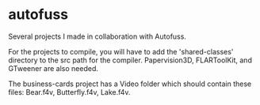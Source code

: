 autofuss
========

Several projects I made in collaboration with Autofuss.

For the projects to compile, you will have to add the 'shared-classes' directory to the src path for the compiler. Papervision3D, FLARToolKit, and GTweener are also needed.

The business-cards project has a Video folder which should contain these files: Bear.f4v, Butterfly.f4v, Lake.f4v.